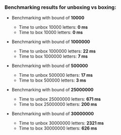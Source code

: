 ﻿### Benchmarking results for unboxing vs boxing:

- Benchmarking with bound of **10000**
  - Time to unbox 10000 letters: **0 ms**
  - Time to box 10000 letters: **0 ms**


- Benchmarking with bound of **1000000**
  - Time to unbox 1000000 letters: **22 ms**
  - Time to box 1000000 letters: **7 ms**


- Benchmarking with bound of **500000**
  - Time to unbox 500000 letters: **17 ms**
  - Time to box 500000 letters: **3 ms**


- Benchmarking with bound of **25000000**
  - Time to unbox 25000000 letters: **671 ms**
  - Time to box 25000000 letters: **200 ms**


- Benchmarking with bound of **30000000**
  - Time to unbox 30000000 letters: **2321 ms**
  - Time to box 30000000 letters: **626 ms**
